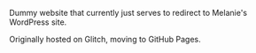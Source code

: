 Dummy website that currently just serves to redirect to Melanie's WordPress site.

Originally hosted on Glitch, moving to GitHub Pages.